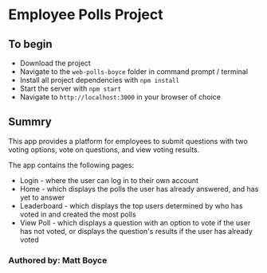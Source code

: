 # Employee Polls Project


## To begin
- Download the project
- Navigate to the `web-polls-boyce` folder in command prompt / terminal
- Install all project dependencies with `npm install`
- Start the server with `npm start`
- Navigate to `http://localhost:3000` in your browser of choice

## Summry
This app provides a platform for employees to submit questions with two voting options, vote on questions, and view voting results.

The app contains the following pages:

  - Login - where the user can log in to their own account
  - Home - which displays the polls the user has already answered, and has yet to answer
  - Leaderboard - which displays the top users determined by who has voted in and created the most polls
  - View Poll - which displays a question with an option to vote if the user has not voted, or displays the question's results if the user has already voted

### Authored by: Matt Boyce